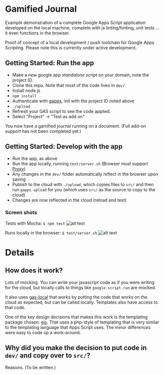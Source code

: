 # Gamified Journal

Example demonstration of a complete Google Apps Script application developed on the local machine, complete with js linting/hinting, unit tests ... it even functions in the browser.

Proof of concept of a local development / push toolchain for Google Apps Scripting. Please note this is currently under active development.

## Getting Started: Run the app

* Make a new google app *standalone script* on your domain, note the project ID.
* Clone this repo. Note that most of the code lives in `dev/`
* Install node.js
* `npm install`
* Authenticate with [gapps](https://www.npmjs.com/package/node-google-apps-script), init with the project ID noted above
* `./upload`
* Refresh your GAS script to see the code applied.
* Select "Project" -> "Test as add on"

You now have a gamified journal running on a document. (Full add-on support has not been completed yet.)

## Getting Started: Develop with the app

* Run the app, as above
* Run the app locally, running `test/server.sh` (Browser must support [Proxy](http://caniuse.com/#search=proxy))
* Any changes in the `dev/` folder automatically reflect in the browser upon saving
* Publish to the cloud with `./upload`, which copies files to `src/` and then run `gapps upload` for you (which uses `src/` as the source to copy to the cloud)
* Changes are now reflected in the cloud (reload and test)

### Screen shots

Tests with Mocha:
`$ npm test`
![alt text][mocha]

Runs locally in the browser:
`$ test/server.sh`
![alt text][browser]


[mocha]: http://brainysmurf.github.io/img/testsWithMocha.png "npm test"
[browser]: http://brainysmurf.github.io/img/runsInBrowser.png "test/server.sh"


# Details

## How does it work?

Lots of mocking. You can write your javascript code as if you were writing for the cloud, but locally calls to things like `google.script.run` are mocked. 

It also uses [gas-local](https://github.com/mzagorny/gas-local) that works by putting the code that works on the cloud as expected, but can be called locally. Templates also have access to that code.

One of the key design decisions that makes this work is the templating package chosen: [ejs](http://ejs.co). That uses a php-style of templating that is very similar to the templating language that Apps Script uses. The minor differences were easy to code up a work-around.

## Why did you make the decision to put code in `dev/` and copy over to `src/`?

Reasons. (To be written.)

